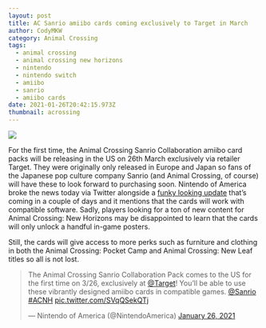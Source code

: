 ```yaml
---
layout: post
title: AC Sanrio amiibo cards coming exclusively to Target in March
author: CodyMKW
category: Animal Crossing
tags:
  - animal crossing
  - animal crossing new horizons
  - nintendo
  - nintendo switch
  - amiibo
  - sanrio
  - amiibo cards
date: 2021-01-26T20:42:15.973Z
thumbnail: acrossing
---
```

![](https://res.cloudinary.com/dgzrtvctq/image/upload/v1611848327/sanrio_amiibo_cards_animal_crossing_dqhcbl.jpg)

For the first time, the Animal Crossing Sanrio Collaboration amiibo card packs will be releasing in the US on 26th March exclusively via retailer Target. They were originally only released in Europe and Japan so fans of the Japanese pop culture company Sanrio (and Animal Crossing, of course) will have these to look forward to purchasing soon. Nintendo of America broke the news today via Twitter alongside a [funky looking update](https://codymkw.github.io/posts/2021/01/26/acnh-festivale-update-announced) that’s coming in a couple of days and it mentions that the cards will work with compatible software. Sadly, players looking for a ton of new content for Animal Crossing: New Horizons may be disappointed to learn that the cards will only unlock a handful in-game posters.

Still, the cards will give access to more perks such as furniture and clothing in both the Animal Crossing: Pocket Camp and Animal Crossing: New Leaf titles so all is not lost.

<blockquote class="twitter-tweet"><p lang="en" dir="ltr">The Animal Crossing Sanrio Collaboration Pack comes to the US for the first time on 3/26, exclusively at <a href="https://twitter.com/Target?ref_src=twsrc%5Etfw">@Target</a>! You’ll be able to use these vibrantly designed amiibo cards in compatible games. <a href="https://twitter.com/sanrio?ref_src=twsrc%5Etfw">@Sanrio</a> <a href="https://twitter.com/hashtag/ACNH?src=hash&amp;ref_src=twsrc%5Etfw">#ACNH</a> <a href="https://t.co/SVqQSekQTj">pic.twitter.com/SVqQSekQTj</a></p>&mdash; Nintendo of America (@NintendoAmerica) <a href="https://twitter.com/NintendoAmerica/status/1354074126521167873?ref_src=twsrc%5Etfw">January 26, 2021</a></blockquote> <script async src="https://platform.twitter.com/widgets.js" charset="utf-8"></script>
